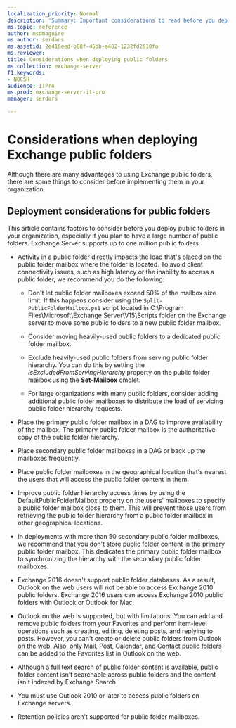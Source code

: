 ```yaml
---
localization_priority: Normal
description: 'Summary: Important considerations to read before you deploy public folders in your organization.'
ms.topic: reference
author: msdmaguire
ms.author: serdars
ms.assetid: 2e416eed-b88f-45db-a482-1232fd2610fa
ms.reviewer: 
title: Considerations when deploying public folders
ms.collection: exchange-server
f1.keywords:
- NOCSH
audience: ITPro
ms.prod: exchange-server-it-pro
manager: serdars

---
```


# Considerations when deploying Exchange public folders

Although there are many advantages to using Exchange public folders, there are some things to consider before implementing them in your organization.

## Deployment considerations for public folders

This article contains factors to consider before you deploy public folders in your organization, especially if you plan to have a large number of public folders. Exchange Server supports up to one million public folders.

- Activity in a public folder directly impacts the load that's placed on the public folder mailbox where the folder is located. To avoid client connectivity issues, such as high latency or the inability to access a public folder, we recommend you do the following:

  - Don't let public folder mailboxes exceed 50% of the mailbox size limit. If this happens consider using the `Split-PublicFolderMailbox.ps1` script located in C:\Program Files\Microsoft\Exchange Server\V15\Scripts folder on the Exchange server to move some public folders to a new public folder mailbox.

  - Consider moving heavily-used public folders to a dedicated public folder mailbox.

  - Exclude heavily-used public folders from serving public folder hierarchy. You can do this by setting the _IsExcludedFromServingHierarchy_ property on the public folder mailbox using the **Set-Mailbox** cmdlet.

  - For large organizations with many public folders, consider adding additional public folder mailboxes to distribute the load of servicing public folder hierarchy requests.

- Place the primary public folder mailbox in a DAG to improve availability of the mailbox. The primary public folder mailbox is the authoritative copy of the public folder hierarchy.

- Place secondary public folder mailboxes in a DAG or back up the mailboxes frequently.

- Place public folder mailboxes in the geographical location that's nearest the users that will access the public folder content in them.

- Improve public folder hierarchy access times by using the DefaultPublicFolderMailbox property on the users' mailboxes to specify a public folder mailbox close to them. This will prevent those users from retrieving the public folder hierarchy from a public folder mailbox in other geographical locations.

- In deployments with more than 50 secondary public folder mailboxes, we recommend that you don't store public folder content in the primary public folder mailbox. This dedicates the primary public folder mailbox to synchronizing the hierarchy with the secondary public folder mailboxes.

- Exchange 2016 doesn't support public folder databases. As a result, Outlook on the web users will not be able to access Exchange 2010 public folders. Exchange 2016 users can access Exchange 2010 public folders with Outlook or Outlook for Mac.

- Outlook on the web is supported, but with limitations. You can add and remove public folders from your Favorites and perform item-level operations such as creating, editing, deleting posts, and replying to posts. However, you can't create or delete public folders from Outlook on the web. Also, only Mail, Post, Calendar, and Contact public folders can be added to the Favorites list in Outlook on the web.

- Although a full text search of public folder content is available, public folder content isn't searchable across public folders and the content isn't indexed by Exchange Search.

- You must use Outlook 2010 or later to access public folders on Exchange servers.

- Retention policies aren't supported for public folder mailboxes.
